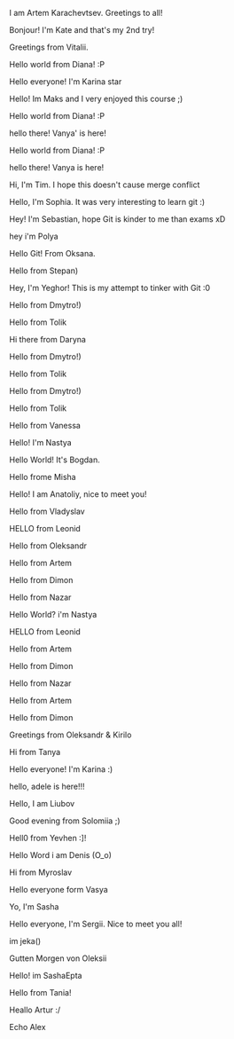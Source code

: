 I am Artem Karachevtsev. Greetings to all!

Bonjour! I'm Kate and that's my 2nd try!

Greetings from Vitalii.

Hello world from Diana! :P

Hello everyone! I'm Karina star

Hello! Im Maks and I very enjoyed this course ;)

Hello world from Diana! :P

hello there! Vanya' is here!

Hello world from Diana! :P

hello there! Vanya is here!

Hi, I'm Tim. I hope this doesn't cause merge conflict

Hello, I'm Sophia. It was very interesting to learn git :)

Hey! I'm Sebastian, hope Git is kinder to me than exams xD

hey i'm Polya

Hello Git! From Oksana.

Hello from Stepan)

Hey, I'm Yeghor! This is my attempt to tinker with Git :0

Hello from Dmytro!)

Hello from Tolik

Hi there from Daryna

Hello from Dmytro!)

Hello from Tolik

Hello from Dmytro!)

Hello from Tolik

Hello from Vanessa

Hello! I'm Nastya

Hello World! It's Bogdan.

Hello frome Misha

Hello! I am Anatoliy, nice to meet you!

Hello from Vladyslav

HELLO from Leonid

Hello from Oleksandr

Hello from Artem

Hello from Dimon

Hello from Nazar

Hello World? i'm Nastya

HELLO from Leonid

Hello from Artem

Hello from Dimon

Hello from Nazar

Hello from Artem

Hello from Dimon

Greetings from Oleksandr \& Kirilo

Hi from Tanya

Hello everyone! I'm Karina :)

hello, adele is here!!!

Hello, I am Liubov

Good evening from Solomiia ;)

Hell0 from Yevhen :]!

Hello Word i am Denis (O_o)

Hi from Myroslav

Hello everyone form Vasya

Yo, I'm Sasha

Hello everyone, I'm Sergii. Nice to meet you all!

im jeka()

Gutten Morgen von Oleksii

Hello! im SashaEpta

Hello from Tania!

Heallo Artur :/

Echo Alex
